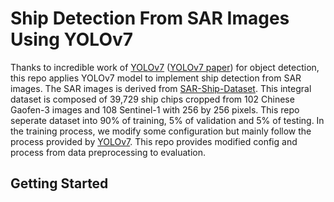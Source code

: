 # Ship Detection From SAR Images Using YOLOv7
Thanks to incredible work of [YOLOv7](https://github.com/WongKinYiu/yolov7) ([YOLOv7 paper](https://arxiv.org/abs/2207.02696)) for object detection, this repo applies YOLOv7 model to implement ship detection from SAR images. The SAR images is derived from [SAR-Ship-Dataset](https://github.com/CAESAR-Radi/SAR-Ship-Dataset). This integral dataset is composed of 39,729 ship chips cropped from 102 Chinese Gaofen-3 images and 108 Sentinel-1 with 256 by 256 pixels. This repo seperate dataset into 90% of training, 5% of validation and 5% of testing. In the training process, we modify some configuration but mainly follow the process provided by [YOLOv7](https://github.com/WongKinYiu/yolov7). This repo provides modified config and process from data preprocessing to evaluation.

## Getting Started
